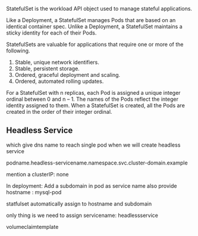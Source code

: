StatefulSet is the workload API object used to manage stateful applications.

Like a Deployment, a StatefulSet manages Pods that are based on an identical container spec. Unlike a Deployment, a StatefulSet maintains a sticky identity for each of their Pods.


StatefulSets are valuable for applications that require one or more of the following.
1) Stable, unique network identifiers.
2) Stable, persistent storage.
3) Ordered, graceful deployment and scaling.
4) Ordered, automated rolling updates.

For a StatefulSet with n replicas, each Pod is assigned a unique integer ordinal between 0 and n – 1. The names of the Pods reflect the integer identity assigned to them. When a StatefulSet is created, all the Pods are created in the order of their integer ordinal.

## Headless Service

which give dns name to reach single pod when we will create headless service

podname.headless-servicename.namespace.svc.cluster-domain.example


mention a clusterIP: none

In deployment:
Add a subdomain in pod as service name
also provide hostname : mysql-pod


statfulset automatically assign to hostname and subdomain 

only thing is we need to assign servicename: headlessservice


volumeclaimtemplate